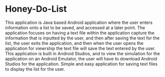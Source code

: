 # Honey-Do-List
This application is Java based Android application where the user enters information onto a list to be saved, and accessed at a later point.
The application focuses on having a text file within the application capture the information that is inputted by the user, and then after
saving the text for the list, the user exits the application, and then when the user opens the application for viewrship the text file will save
the text entered by the user. This application is built in Android Studios, and to view the simulation for the application on an Android
Emulator, the user will have to download Android Studios for the application. Simple and easy application for saving text files 
to display the list for the user.
